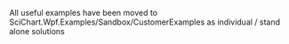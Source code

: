 All useful examples have been moved to SciChart.Wpf.Examples/Sandbox/CustomerExamples as individual / stand alone solutions 